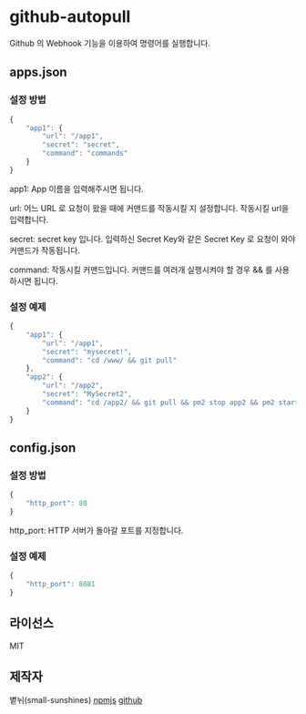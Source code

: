 # github-autopull
Github 의 Webhook 기능을 이용하여 명령어를 실행합니다.

## apps.json

### 설정 방법
```javascript
{
    "app1": {
        "url": "/app1",
        "secret": "secret",
        "command": "commands"
    }
}
```

app1: App 이름을 입력해주시면 됩니다.

url: 어느 URL 로 요청이 왔을 때에 커맨드를 작동시킬 지 설정합니다.
작동시킬 url을 입력합니다.

secret: secret key 입니다. 입력하신 Secret Key와 같은 Secret Key 로 요청이 와야 커맨드가 작동됩니다.

command: 작동시킬 커맨드입니다. 커맨드를 여러개 실행시켜야 할 경우 && 를 사용하시면 됩니다.

### 설정 예제
```javascript
{
    "app1": {
        "url": "/app1",
        "secret": "mysecret!",
        "command": "cd /www/ && git pull"
    },
    "app2": {
        "url": "/app2",
        "secret": "MySecret2",
        "command": "cd /app2/ && git pull && pm2 stop app2 && pm2 start app2"
    }
}
```

## config.json

### 설정 방법
```javascript
{
    "http_port": 80
}
```

http_port: HTTP 서버가 돌아갈 포트를 지정합니다.

### 설정 예제
```javascript
{
    "http_port": 8081
}
```

## 라이선스

MIT

## 제작자
볕뉘(small-sunshines)
[npmjs](https://www.npmjs.com/~trusty_people)
[github](https://github.com/small-sunshines/)